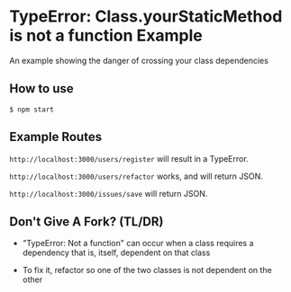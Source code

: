 
# TypeError: Class.yourStaticMethod is not a function Example

An example showing the danger of crossing your class dependencies

## How to use

```
$ npm start
```
## Example Routes
`http://localhost:3000/users/register` will result in a TypeError.

`http://localhost:3000/users/refactor` works, and will return JSON.

`http://localhost:3000/issues/save` will return JSON.

## Don't Give A Fork? (TL/DR)

- "TypeError: Not a function" can occur when a class requires a dependency that is, itself, dependent on that class

- To fix it, refactor so one of the two classes is not dependent on the other